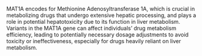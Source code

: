 MAT1A encodes for Methionine Adenosyltransferase 1A, which is crucial in metabolizing drugs that undergo extensive hepatic processing, and plays a role in potential hepatotoxicity due to its function in liver metabolism. Variants in the MAT1A gene can affect individuals’ drug metabolism efficiency, leading to potentially necessary dosage adjustments to avoid toxicity or ineffectiveness, especially for drugs heavily reliant on liver metabolism.
